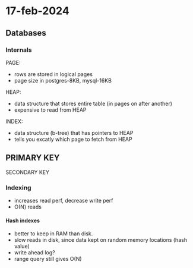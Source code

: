 # 17-feb-2024

## Databases

### Internals
PAGE:
- rows are stored in logical pages
- page size in postgres-8KB, mysql-16KB

HEAP:
- data structure that stores entire table (in pages on after another)
- expensive to read from HEAP

INDEX: 
- data structure (b-tree) that has pointers to HEAP
- tells you excatly which page to fetch from HEAP

PRIMARY KEY
- 


SECONDARY KEY



### Indexing
- increases read perf, decrease write perf
- O(N) reads

#### Hash indexes
- better to keep in RAM than disk. 
- slow reads in disk, since data kept on random memory locations (hash value)
- write ahead log?
- range query still gives O(N)

